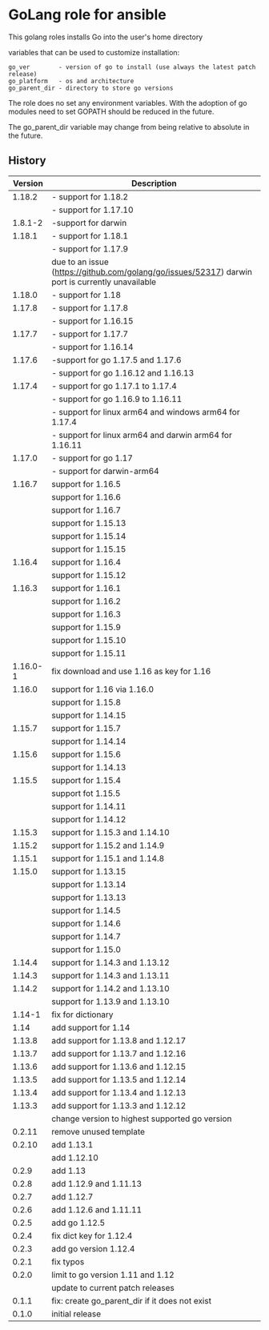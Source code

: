 # GoLang role for ansible

This golang roles installs Go into the user's home directory

variables that can be used to customize installation:

    go_ver        - version of go to install (use always the latest patch release)
    go_platform   - os and architecture
    go_parent_dir - directory to store go versions

The role does no set any environment variables. With the adoption of go modules need to set GOPATH should be reduced in the future.

The go_parent_dir variable may change from being relative to absolute in the future.

## History

|Version|Description|
|---|---|
|1.18.2|- support for 1.18.2|
||- support for 1.17.10|
|1.8.1-2|-support for darwin|
|1.18.1|- support for 1.18.1|
||- support for 1.17.9|
||due to an issue (https://github.com/golang/go/issues/52317) darwin port is currently unavailable|
|1.18.0|- support for 1.18|
|1.17.8|- support for 1.17.8|
||- support for 1.16.15|
|1.17.7|- support for 1.17.7|
||- support for 1.16.14|
|1.17.6|-support for go 1.17.5 and 1.17.6|
||- support for go 1.16.12 and 1.16.13|
|1.17.4|- support for go 1.17.1 to 1.17.4|
||- support for go 1.16.9 to 1.16.11|
||- support for linux arm64 and windows arm64 for 1.17.4|
||- support for linux arm64 and darwin arm64 for 1.16.11|
|1.17.0|- support for go 1.17|
||- support for darwin-arm64|
|1.16.7|support for 1.16.5|
||support for 1.16.6|
||support for 1.16.7|
||support for 1.15.13|
||support for 1.15.14|
||support for 1.15.15|
|1.16.4|support for 1.16.4|
||support for 1.15.12|
|1.16.3|support for 1.16.1|
||support for 1.16.2|
||support for 1.16.3|
||support for 1.15.9|
||support for 1.15.10|
||support for 1.15.11|
|1.16.0-1|fix download and use 1.16 as key for 1.16|
|1.16.0|support for 1.16 via 1.16.0|
||support for 1.15.8|
||support for 1.14.15|
|1.15.7|support for 1.15.7|
||support for 1.14.14|
|1.15.6|support for 1.15.6|
||support for 1.14.13|
|1.15.5|support for 1.15.4|
||support fot 1.15.5|
||support for 1.14.11|
||support for 1.14.12|
|1.15.3|support for 1.15.3 and 1.14.10|
|1.15.2|support for 1.15.2 and 1.14.9|
|1.15.1|support for 1.15.1 and 1.14.8|
|1.15.0|support for 1.13.15|
||support for 1.13.14|
||support for 1.13.13|
||support for 1.14.5|
||support for 1.14.6|
||support for 1.14.7|
||support for 1.15.0|
|1.14.4|support for 1.14.3 and 1.13.12|
|1.14.3|support for 1.14.3 and 1.13.11|
|1.14.2|support for 1.14.2 and 1.13.10|
||support for 1.13.9 and 1.13.10|
|1.14-1|fix for dictionary|
|1.14|add support for 1.14|
|1.13.8|add support for 1.13.8 and 1.12.17|
|1.13.7|add support for 1.13.7 and 1.12.16|
|1.13.6|add support for 1.13.6 and 1.12.15|
|1.13.5|add support for 1.13.5 and 1.12.14|
|1.13.4|add support for 1.13.4 and 1.12.13|
|1.13.3|add support for 1.13.3 and 1.12.12|
||change version to highest supported go version|
|0.2.11|remove unused template|
|0.2.10|add 1.13.1|
||add 1.12.10|
|0.2.9|add 1.13|
|0.2.8|add 1.12.9 and 1.11.13|
|0.2.7|add 1.12.7|
|0.2.6|add 1.12.6 and 1.11.11|
|0.2.5|add go 1.12.5|
|0.2.4|fix dict key for 1.12.4|
|0.2.3|add go version 1.12.4|
|0.2.1|fix typos|
|0.2.0|limit to go version 1.11 and 1.12|
||update to current patch releases|
|0.1.1|fix: create go_parent_dir if it does not exist|
|0.1.0|initial release|

